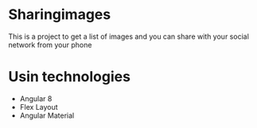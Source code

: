 # Sharingimages

This is a project to get a list of images and you can share with your social network from your phone

# Usin technologies
- Angular 8
- Flex Layout
- Angular Material
